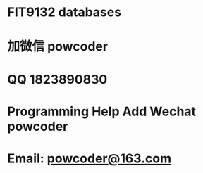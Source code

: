 # FIT9132 databases 
# 加微信 powcoder

# QQ 1823890830

# Programming Help Add Wechat powcoder

# Email: powcoder@163.com

